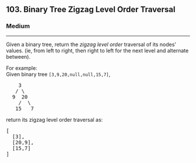 <h2>103. Binary Tree Zigzag Level Order Traversal</h2><h3>Medium</h3><hr><div><p>Given a binary tree, return the <i>zigzag level order</i> traversal of its nodes' values. (ie, from left to right, then right to left for the next level and alternate between).</p>

<p>
For example:<br>
Given binary tree <code>[3,9,20,null,null,15,7]</code>,<br>
</p><pre>    3
   / \
  9  20
    /  \
   15   7
</pre>
<p></p>
<p>
return its zigzag level order traversal as:<br>
</p><pre>[
  [3],
  [20,9],
  [15,7]
]
</pre>
<p></p></div>